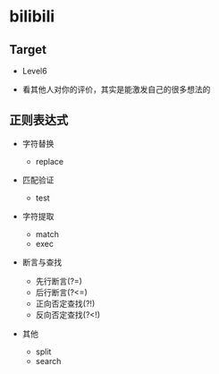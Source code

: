 # bilibili

## Target

* Level6
  
* 看其他人对你的评价，其实是能激发自己的很多想法的









## 正则表达式

* 字符替换
  * replace

* 匹配验证
  * test

* 字符提取
  * match
  * exec

* 断言与查找
  * 先行断言(?=)
  * 后行断言(?<=)
  * 正向否定查找(?!)
  * 反向否定查找(?<!)

* 其他
  * split
  * search